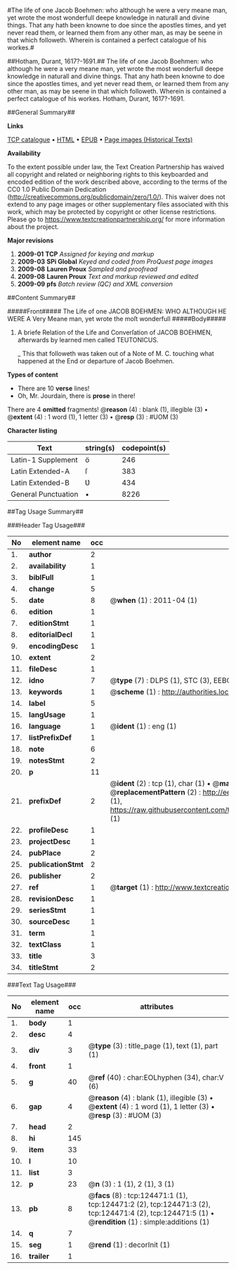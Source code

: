 #The life of one Jacob Boehmen: who although he were a very meane man, yet wrote the most wonderfull deepe knowledge in naturall and divine things. That any hath been knowne to doe since the apostles times, and yet never read them, or learned them from any other man, as may be seene in that which followeth. Wherein is contained a perfect catalogue of his workes.#

##Hotham, Durant, 1617?-1691.##
The life of one Jacob Boehmen: who although he were a very meane man, yet wrote the most wonderfull deepe knowledge in naturall and divine things. That any hath been knowne to doe since the apostles times, and yet never read them, or learned them from any other man, as may be seene in that which followeth. Wherein is contained a perfect catalogue of his workes.
Hotham, Durant, 1617?-1691.

##General Summary##

**Links**

[TCP catalogue](http://www.ota.ox.ac.uk/tcp/)  • 
[HTML](http://tei.it.ox.ac.uk/tcp/Texts-HTML/free/A88/A88137.html)  • 
[EPUB](http://tei.it.ox.ac.uk/tcp/Texts-EPUB/free/A88/A88137.epub) • 
[Page images (Historical Texts)](https://historicaltexts.jisc.ac.uk/eebo-99872050e)

**Availability**

To the extent possible under law, the Text Creation Partnership has waived all copyright and related or neighboring rights to this keyboarded and encoded edition of the work described above, according to the terms of the CC0 1.0 Public Domain Dedication (http://creativecommons.org/publicdomain/zero/1.0/). This waiver does not extend to any page images or other supplementary files associated with this work, which may be protected by copyright or other license restrictions. Please go to https://www.textcreationpartnership.org/ for more information about the project.

**Major revisions**

1. __2009-01__ __TCP__ *Assigned for keying and markup*
1. __2009-03__ __SPi Global__ *Keyed and coded from ProQuest page images*
1. __2009-08__ __Lauren Proux__ *Sampled and proofread*
1. __2009-08__ __Lauren Proux__ *Text and markup reviewed and edited*
1. __2009-09__ __pfs__ *Batch review (QC) and XML conversion*

##Content Summary##

#####Front#####
The Life of one JACOB BOEHMEN: WHO ALTHOUGH HE WERE A Very Meane man, yet wrote the moſt wonderfull 
#####Body#####

1. A briefe Relation of the Life and Converſation of JACOB BOEHMEN, afterwards by learned men called TEUTONICUS.

    _ This that followeth was taken out of a Note of M. C. touching what happened at the End or departure of Jacob Boehmen.

**Types of content**

  * There are 10 **verse** lines!
  * Oh, Mr. Jourdain, there is **prose** in there!

There are 4 **omitted** fragments! 
 @__reason__ (4) : blank (1), illegible (3)  •  @__extent__ (4) : 1 word (1), 1 letter (3)  •  @__resp__ (3) : #UOM (3)

**Character listing**


|Text|string(s)|codepoint(s)|
|---|---|---|
|Latin-1 Supplement|ö|246|
|Latin Extended-A|ſ|383|
|Latin Extended-B|Ʋ|434|
|General Punctuation|•|8226|

##Tag Usage Summary##

###Header Tag Usage###

|No|element name|occ|attributes|
|---|---|---|---|
|1.|__author__|2||
|2.|__availability__|1||
|3.|__biblFull__|1||
|4.|__change__|5||
|5.|__date__|8| @__when__ (1) : 2011-04 (1)|
|6.|__edition__|1||
|7.|__editionStmt__|1||
|8.|__editorialDecl__|1||
|9.|__encodingDesc__|1||
|10.|__extent__|2||
|11.|__fileDesc__|1||
|12.|__idno__|7| @__type__ (7) : DLPS (1), STC (3), EEBO-CITATION (1), PROQUEST (1), VID (1)|
|13.|__keywords__|1| @__scheme__ (1) : http://authorities.loc.gov/ (1)|
|14.|__label__|5||
|15.|__langUsage__|1||
|16.|__language__|1| @__ident__ (1) : eng (1)|
|17.|__listPrefixDef__|1||
|18.|__note__|6||
|19.|__notesStmt__|2||
|20.|__p__|11||
|21.|__prefixDef__|2| @__ident__ (2) : tcp (1), char (1)  •  @__matchPattern__ (2) : ([0-9\-]+):([0-9IVX]+) (1), (.+) (1)  •  @__replacementPattern__ (2) : http://eebo.chadwyck.com/downloadtiff?vid=$1&page=$2 (1), https://raw.githubusercontent.com/textcreationpartnership/Texts/master/tcpchars.xml#$1 (1)|
|22.|__profileDesc__|1||
|23.|__projectDesc__|1||
|24.|__pubPlace__|2||
|25.|__publicationStmt__|2||
|26.|__publisher__|2||
|27.|__ref__|1| @__target__ (1) : http://www.textcreationpartnership.org/docs/. (1)|
|28.|__revisionDesc__|1||
|29.|__seriesStmt__|1||
|30.|__sourceDesc__|1||
|31.|__term__|1||
|32.|__textClass__|1||
|33.|__title__|3||
|34.|__titleStmt__|2||


###Text Tag Usage###

|No|element name|occ|attributes|
|---|---|---|---|
|1.|__body__|1||
|2.|__desc__|4||
|3.|__div__|3| @__type__ (3) : title_page (1), text (1), part (1)|
|4.|__front__|1||
|5.|__g__|40| @__ref__ (40) : char:EOLhyphen (34), char:V (6)|
|6.|__gap__|4| @__reason__ (4) : blank (1), illegible (3)  •  @__extent__ (4) : 1 word (1), 1 letter (3)  •  @__resp__ (3) : #UOM (3)|
|7.|__head__|2||
|8.|__hi__|145||
|9.|__item__|33||
|10.|__l__|10||
|11.|__list__|3||
|12.|__p__|23| @__n__ (3) : 1 (1), 2 (1), 3 (1)|
|13.|__pb__|8| @__facs__ (8) : tcp:124471:1 (1), tcp:124471:2 (2), tcp:124471:3 (2), tcp:124471:4 (2), tcp:124471:5 (1)  •  @__rendition__ (1) : simple:additions (1)|
|14.|__q__|7||
|15.|__seg__|1| @__rend__ (1) : decorInit (1)|
|16.|__trailer__|1||
